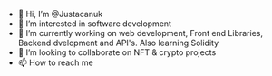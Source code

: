 - 👋 Hi, I’m @Justacanuk
- 👀 I’m interested in software development
- 🌱 I’m currently working on web development, Front end Libraries, Backend dvelopment and API's. Also learning Solidity 
- 💞️ I’m looking to collaborate on NFT & crypto projects 
- 📫 How to reach me 

<!---
Justacanuk/Justacanuk is a ✨ special ✨ repository because its `README.md` (this file) appears on your GitHub profile.
You can click the Preview link to take a look at your changes.
--->

